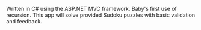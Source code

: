 Written in C# using the ASP.NET MVC framework.
Baby's first use of recursion. This app will solve provided Sudoku puzzles with basic validation and feedback.
